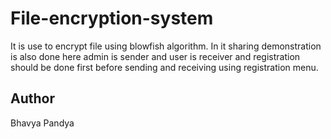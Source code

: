 # File-encryption-system
It is use to encrypt file using blowfish algorithm. In it sharing demonstration is also done here admin is sender and user is receiver and registration should be done first before sending and receiving using registration menu.

## Author

Bhavya Pandya
